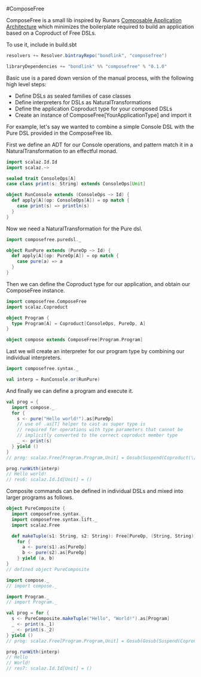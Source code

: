 #ComposeFree

ComposeFree is a small lib inspired by Runars
[Composable Application Architecture](http://functionaltalks.org/2014/11/23/runar-oli-bjarnason-free-monad/)
which minimizes the boilerplate required to build an application based on a Coproduct of
Free DSLs.

To use it, include in build.sbt

```scala
resolvers += Resolver.bintrayRepo("bondlink", "composefree")

libraryDependencies += "bondlink" %% "composefree" % "0.1.0"
```

Basic use is a pared down version of the manual process, with the following high level steps:

* Define DSLs as sealed families of case classes
* Define interpreters for DSLs as NaturalTransformations
* Define the application Coproduct type for your composed DSLs
* Create an instance of ComposeFree[YourApplicationType] and import it

For example, let's say we wanted to combine a simple Console DSL with the Pure DSL
provided in the ComposeFree lib.

First we define an ADT for our Console operations, and pattern match it
in a NaturalTransformation to an effectful monad.

```scala
import scalaz.Id.Id
import scalaz.~>

sealed trait ConsoleOps[A]
case class print(s: String) extends ConsoleOps[Unit]

object RunConsole extends (ConsoleOps ~> Id) {
  def apply[A](op: ConsoleOps[A]) = op match {
    case print(s) => println(s)
  }
}
```

Now we need a NaturalTransformation for the Pure dsl.

```scala
import composefree.puredsl._

object RunPure extends (PureOp ~> Id) {
  def apply[A](op: PureOp[A]) = op match {
    case pure(a) => a
  }
}
```

Then we can define the Coproduct type for our application, and obtain our ComposeFree
instance.

```scala
import composefree.ComposeFree
import scalaz.Coproduct

object Program {
  type Program[A] = Coproduct[ConsoleOps, PureOp, A]
}

object compose extends ComposeFree[Program.Program]
```

Last we will create an interpreter for our program type by combining our individual
interpreters.

```scala
import composefree.syntax._

val interp = RunConsole.or(RunPure)
```

And finally we can define a program and execute it.

```scala
val prog = {
  import compose._
  for {
    s <- pure("Hello world!").as[PureOp]
    // use of .as[T] helper to cast as super type is
    // required for operations with type parameters that cannot be
    // implicitly converted to the correct coproduct member type
    _ <- print(s)
  } yield ()
}
// prog: scalaz.Free[Program.Program,Unit] = Gosub(Suspend(Coproduct(\/-(pure(Hello world!)))),<function1>)

prog.runWith(interp)
// Hello world!
// res6: scalaz.Id.Id[Unit] = ()
```

Composite commands can be defined in individual DSLs and mixed into
larger programs as follows.

```scala
object PureComposite {
  import composefree.syntax._
  import composefree.syntax.lift._
  import scalaz.Free

  def makeTuple(s1: String, s2: String): Free[PureOp, (String, String)] =
    for {
      a <- pure(s1).as[PureOp]
      b <- pure(s2).as[PureOp]
    } yield (a, b)
}
// defined object PureComposite

import compose._
// import compose._

import Program._
// import Program._

val prog = for {
  s <- PureComposite.makeTuple("Hello", "World!").as[Program]
  _ <- print(s._1)
  _ <- print(s._2)
} yield ()
// prog: scalaz.Free[Program.Program,Unit] = Gosub(Gosub(Suspend(Coproduct(\/-(pure(Hello)))),<function1>),<function1>)

prog.runWith(interp)
// Hello
// World!
// res7: scalaz.Id.Id[Unit] = ()
```
